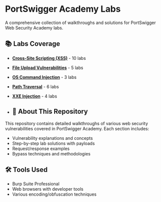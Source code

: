 # PortSwigger Academy Labs

A comprehensive collection of walkthroughs and solutions for PortSwigger Web Security Academy labs.

## 📚 Labs Coverage

- [**Cross-Site Scripting (XSS)**](./Cross-Site-Scripting-XSS/README.md) - 10 labs
- [**File Upload Vulnerabilities**](./File-Upload-Vulnerabilities/README.md) - 5 labs  
- [**OS Command Injection**](./OS-Command-Injection/README.md) - 3 labs
- [**Path Traversal**](./Path-Traversal/README.md) - 6 labs
- [**XXE Injection**](./XXE-Injection/README.md) - 4 labs

- ## 🎯 About This Repository

This repository contains detailed walkthroughs of various web security vulnerabilities covered in PortSwigger Academy. Each section includes:

- Vulnerability explanations and concepts
- Step-by-step lab solutions with payloads
- Request/response examples
- Bypass techniques and methodologies

## 🛠️ Tools Used

- Burp Suite Professional
- Web browsers with developer tools
- Various encoding/obfuscation techniques
